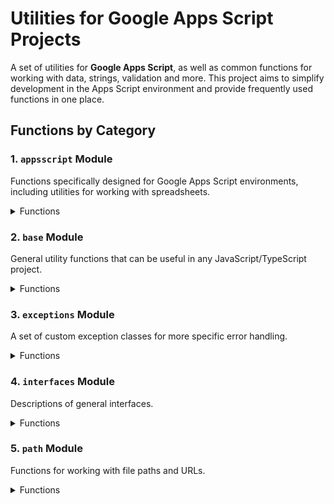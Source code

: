 # Utilities for Google Apps Script Projects

A set of utilities for **Google Apps Script**, as well as common functions for working with data, strings, validation
and
more. This project aims to simplify development in the Apps Script environment and provide frequently used functions in
one place.

## Functions by Category

### 1. `appsscript` Module

Functions specifically designed for Google Apps Script environments, including utilities for working with spreadsheets.

<details><summary>Functions</summary>

#### 1.1. `appsscript/base`

<details><summary>Functions</summary>

| Function               | Description                                    |
|:-----------------------|:-----------------------------------------------|
| `checkMultipleAccount` | Checks if multiple Google accounts are in use. |
| `getByteSize`          | Returns the size of a string in bytes.         |
| `isHtmlOutput`         | Checks if an object is an `HtmlOutput`.        |
| `isTextOutput`         | Checks if an object is a `TextOutput`.         |
| `isUi`                 | Checks if an object is a `Ui`.                 |

</details>

#### 1.2. `appsscript/sheets` (Google Sheets Utilities)

A collection of functions to simplify working with Google Sheets.

<details><summary>Functions</summary>

| Function                    | Description                                                        |
|:----------------------------|:-------------------------------------------------------------------|
| `appendColumn`              | Appends a single column of data to the sheet.                      |
| `appendColumns`             | Appends multiple columns of data to the sheet.                     |
| `appendRow`                 | Appends a single row of data to the sheet.                         |
| `appendRows`                | Appends multiple rows of data to the sheet.                        |
| `convertRichTextToHtml`     | Converts a `RichTextValue` to an HTML string.                      |
| `doGridRangesIntersect`     | Checks if two `GridRange` objects intersect.                       |
| `getColumnIndexByLetter`    | Gets the column index by its letter (e.g., 'A' -> 1).              |
| `getColumnLetterByIndex`    | Gets the column letter by its index (e.g., 1 -> 'A').              |
| `getColumnLetterByPosition` | Gets the column letter by its position.                            |
| `getColumnPositionByLetter` | Gets the column position by its letter.                            |
| `getSheetById`              | Gets a sheet by its ID.                                            |
| `highlightHtml`             | Adds syntax highlighting to an HTML string.                        |
| `isCellGridRange`           | Checks if a `GridRange` represents a single cell.                  |
| `isGridRangeContainedIn`    | Checks if one `GridRange` is contained within another.             |
| `isGridRangeSameDimensions` | Checks if two `GridRange` objects have the same dimensions.        |
| `isRange`                   | Checks if an object is a `Range`.                                  |
| `isRichTextValue`           | Checks if an object is a `RichTextValue`.                          |
| `isSheet`                   | Checks if an object is a `Sheet`.                                  |
| `isSpreadsheet`             | Checks if an object is a `Spreadsheet`.                            |
| `isTextStyle`               | Checks if an object is a `TextStyle`.                              |
| `isValidSheetName`          | Checks if a sheet name is valid.                                   |
| `isValidSpreadsheetId`      | Checks if a spreadsheet ID is valid.                               |
| `parseA1Notation`           | Parses an A1 notation (e.g., 'A1:B2') into `GridRange` components. |
| `prependRow`                | Prepends a single row of data to the sheet.                        |
| `prependRows`               | Prepends multiple rows of data to the sheet.                       |
| `toA1Notation`              | Converts a `GridRange` to A1 notation.                             |

</details>

</details>

### 2. `base` Module

General utility functions that can be useful in any JavaScript/TypeScript project.

<details><summary>Functions</summary>

| Function                | Description                                                                    |
|:------------------------|:-------------------------------------------------------------------------------|
| `chunk`                 | Splits an array into chunks of a specified size.                               |
| `decodeHtml`            | Decodes HTML entities.                                                         |
| `encodeHtml`            | Encodes a string for safe use in HTML.                                         |
| `escapeHtml`            | Escapes HTML special characters.                                               |
| `escapeRegExp`          | Escapes special characters for use in regular expressions.                     |
| `escapeXml`             | Escapes XML special characters.                                                |
| `hashCode`              | Calculates a hash code for a string.                                           |
| `is2DArray`             | Checks if a variable is a 2D array.                                            |
| `isBoolean`             | Checks if a variable is a boolean value.                                       |
| `isConsistent2DArray`   | Checks if a 2D array has consistent inner array lengths.                       |
| `isEmail`               | Checks if a string is a valid email address.                                   |
| `isEmpty`               | Checks if a value is empty (for strings, arrays, objects).                     |
| `isException`           | Checks if an object is an instance of `Exception` or its subclass.             |
| `isFunction`            | Checks if a variable is a function.                                            |
| `isLength`              | Checks if a value is "length-like" (arrays, strings, etc.).                    |
| `isNil`                 | Checks if a value is `null` or `undefined`.                                    |
| `isNull`                | Checks if a value is `null`.                                                   |
| `isNumber`              | Checks if a variable is a number.                                              |
| `isNumberLike`          | Checks if a value can be converted to a number.                                |
| `isObject`              | Checks if a variable is an object (but not `null` or an array).                |
| `isObjectLike`          | Checks if a variable is object-like (objects, arrays, functions).              |
| `isRegExp`              | Checks if a variable is a regular expression.                                  |
| `isScalar`              | Checks if a variable is a scalar value (string, number, boolean, symbol).      |
| `isString`              | Checks if a variable is a string.                                              |
| `isSymbol`              | Checks if a variable is a symbol.                                              |
| `isUndefined`           | Checks if a value is `undefined`.                                              |
| `isUrl`                 | Checks if a string is a valid URL.                                             |
| `isValidLocale`         | Checks if a string is a valid locale code.                                     |
| `isValidSlug`           | Checks if a string is a valid "slug" (URL-friendly string).                    |
| `isValidVersion`        | Checks if a string is a valid version number (semantic versioning).            |
| `isVersionCompatible`   | Checks version compatibility.                                                  |
| `nonNil`                | Returns the value if not `null` or `undefined`, otherwise throws an exception. |
| `nonNull`               | Returns the value if not `null`, otherwise throws an exception.                |
| `nonNumber`             | Returns the value if not a number, otherwise throws an exception.              |
| `nonString`             | Returns the value if not a string, otherwise throws an exception.              |
| `parseJson`             | Safely parses a JSON string.                                                   |
| `requireNonEmptyString` | Checks if a string is non-empty, otherwise throws an exception.                |
| `requireNonNull`        | Checks that a value is not `null`, otherwise throws an exception.              |
| `requireString`         | Checks that a value is a string, otherwise throws an exception.                |
| `requireValidEmail`     | Checks that a string is a valid email, otherwise throws an exception.          |
| `stringifyJson`         | Safely converts an object to a JSON string.                                    |
| `toCamelCase`           | Converts a string to camelCase.                                                |
| `toInteger`             | Converts a value to an integer.                                                |
| `toKebabCase`           | Converts a string to kebab-case.                                               |
| `toLowerCase`           | Converts a string to lowercase.                                                |
| `toProperCase`          | Converts a string to Proper Case (first letter of each word capitalized).      |
| `toSnakeCase`           | Converts a string to snake_case.                                               |
| `toString`              | Converts a value to a string.                                                  |
| `toUpperCase`           | Converts a string to uppercase.                                                |
| `transpose`             | Transposes a 2D array (matrix).                                                |
| `versionCompare`        | Compares two versions.                                                         |

</details>

### 3. `exceptions` Module

A set of custom exception classes for more specific error handling.

<details>
<summary>Functions</summary>

| Exception                     | Description                         |
|:------------------------------|:------------------------------------|
| `Exception`                   | Base exception class.               |
| `RuntimeException`            | Exception for runtime errors.       |
| `EmptyStringException`        | Exception for empty strings.        |
| `IllegalArgumentException`    | Exception for invalid arguments.    |
| `InvalidEmailFormatException` | Exception for invalid email format. |
| `NullPointerException`        | Exception for `null` values.        |

</details>

### 4. `interfaces` Module

Descriptions of general interfaces.

<details>
<summary>Functions</summary>

| Interface  | Description              |
|:-----------|:-------------------------|
| `Iterator` | Interface for iterators. |

</details>

### 5. `path` Module

Functions for working with file paths and URLs.

<details>
<summary>Functions</summary>

| Function        | Description                                                     |
|:----------------|:----------------------------------------------------------------|
| `isAbsolute`    | Checks if a path is absolute.                                   |
| `isRelative`    | Checks if a path is relative.                                   |
| `isValidDomain` | Checks if a string is a valid domain name.                      |
| `join`          | Joins multiple path segments.                                   |
| `normalize`     | Normalizes a path, resolving `.` and `..`.                      |
| `parse`         | Parses a path into its components (root, dir, base, ext, name). |

</details>
